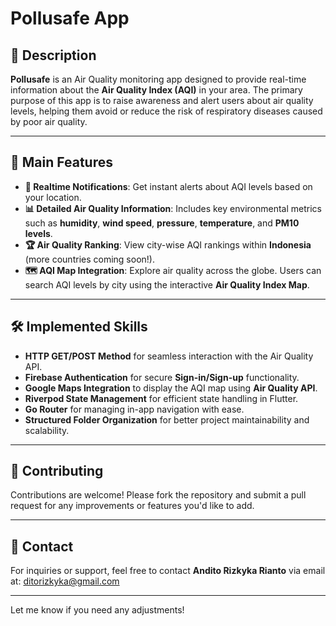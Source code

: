 # Pollusafe App

## 📱 Description  
**Pollusafe** is an Air Quality monitoring app designed to provide real-time information about the **Air Quality Index (AQI)** in your area. The primary purpose of this app is to raise awareness and alert users about air quality levels, helping them avoid or reduce the risk of respiratory diseases caused by poor air quality.

---

## 🌟 Main Features  
- **📲 Realtime Notifications**: Get instant alerts about AQI levels based on your location.  
- **📊 Detailed Air Quality Information**: Includes key environmental metrics such as **humidity**, **wind speed**, **pressure**, **temperature**, and **PM10 levels**.  
- **🏆 Air Quality Ranking**: View city-wise AQI rankings within **Indonesia** (more countries coming soon!).  
- **🗺️ AQI Map Integration**: Explore air quality across the globe. Users can search AQI levels by city using the interactive **Air Quality Index Map**.  

---

## 🛠️ Implemented Skills  
- **HTTP GET/POST Method** for seamless interaction with the Air Quality API.  
- **Firebase Authentication** for secure **Sign-in/Sign-up** functionality.  
- **Google Maps Integration** to display the AQI map using **Air Quality API**.  
- **Riverpod State Management** for efficient state handling in Flutter.  
- **Go Router** for managing in-app navigation with ease.  
- **Structured Folder Organization** for better project maintainability and scalability.  

---

## 🤝 Contributing  
Contributions are welcome! Please fork the repository and submit a pull request for any improvements or features you'd like to add.

---

## 📧 Contact  
For inquiries or support, feel free to contact **Andito Rizkyka Rianto** via email at: ditorizkyka@gmail.com  

---

Let me know if you need any adjustments!
